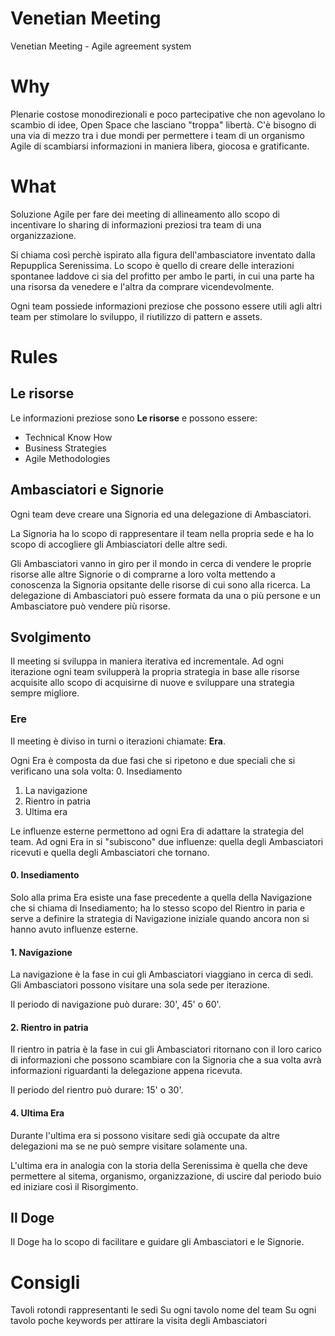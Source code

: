 # Venetian Meeting
Venetian Meeting - Agile agreement system

# Why

Plenarie costose monodirezionali e poco partecipative che non agevolano lo scambio di idee, Open Space che lasciano "troppa" libertà. 
C'è bisogno di una via di mezzo tra i due mondi per permettere i team di un organismo Agile di scambiarsi informazioni in maniera libera, giocosa e gratificante.

# What

Soluzione Agile per fare dei meeting di allineamento allo scopo di incentivare lo sharing di informazioni preziosi tra team di una organizzazione.

Si chiama così perchè ispirato alla figura dell'ambasciatore inventato dalla Repupplica Serenissima.
Lo scopo è quello di creare delle interazioni spontanee laddove ci sia del profitto per ambo le parti, in cui una parte ha una risorsa da venedere e l'altra da comprare vicendevolmente.

Ogni team possiede informazioni preziose che possono essere utili agli altri team per stimolare lo sviluppo, il riutilizzo di pattern e assets.

# Rules

## Le risorse
Le informazioni preziose sono **Le risorse** e possono essere:
 - Technical Know How
 - Business Strategies
 - Agile Methodologies
 
## Ambasciatori e Signorie
Ogni team deve creare una Signoria ed una delegazione di Ambasciatori.

La Signoria ha lo scopo di rappresentare il team nella propria sede e ha lo scopo di accogliere gli Ambiasciatori delle altre sedi.

Gli Ambasciatori vanno in giro per il mondo in cerca di vendere le proprie risorse alle altre Signorie o di comprarne a loro volta mettendo a conoscenza la Signoria opsitante delle risorse di cui sono alla ricerca.
La delegazione di Ambasciatori può essere formata da una o più persone e un Ambasciatore può vendere più risorse.

## Svolgimento

Il meeting si sviluppa in maniera iterativa ed incrementale.
Ad ogni iterazione ogni team svilupperà la propria strategia in base alle risorse acquisite allo scopo di acquisirne di nuove e sviluppare una strategia sempre migliore.

### Ere

Il meeting è diviso in turni o iterazioni chiamate: **Era**.

Ogni Era è composta da due fasi che si ripetono e due speciali che si verificano una sola volta: 
 0. Insediamento
 1. La navigazione
 2. Rientro in patria
 3. Ultima era

Le influenze esterne permettono ad ogni Era di adattare la strategia del team. Ad ogni Era in si "subiscono" due influenze: quella degli Ambasciatori ricevuti e quella degli Ambasciatori che tornano.

#### 0. Insediamento
Solo alla prima Era esiste una fase precedente a quella della Navigazione che si chiama di Insediamento; ha lo stesso scopo del Rientro in paria e serve a definire la strategia di Navigazione iniziale quando ancora non si hanno avuto influenze esterne.

#### 1. Navigazione
La navigazione è la fase in cui gli Ambasciatori viaggiano in cerca di sedi. Gli Ambasciatori possono visitare una sola sede per iterazione.

Il periodo di navigazione può durare: 30', 45' o 60'.

#### 2. Rientro in patria
Il rientro in patria è la fase in cui gli Ambasciatori ritornano con il loro carico di informazioni che possono scambiare con la Signoria che a sua volta avrà informazioni riguardanti la delegazione appena ricevuta.

Il periodo del rientro può durare: 15' o 30'.

#### 4. Ultima Era
Durante l'ultima era si possono visitare sedi già occupate da altre delegazioni ma se ne può sempre visitare solamente una.

L'ultima era in analogia con la storia della Serenissima è quella che deve permettere al sitema, organismo, organizzazione, di uscire dal periodo buio ed iniziare così il Risorgimento.

## Il Doge

Il Doge ha lo scopo di facilitare e guidare gli Ambasciatori  e le Signorie.

# Consigli

Tavoli rotondi rappresentanti le sedi
Su ogni tavolo nome del team
Su ogni tavolo poche keywords per attirare la visita degli Ambasciatori

